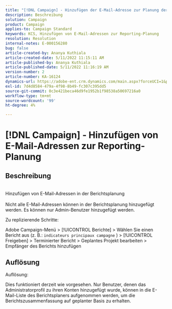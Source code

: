 ```yaml
---
title: "[!DNL Campaign] - Hinzufügen der E-Mail-Adresse zur Planung der Berichterstellung"
description: Beschreibung
solution: Campaign
product: Campaign
applies-to: Campaign Standard
keywords: KCS, Hinzufügen von E-Mail-Adressen zur Reporting-Planung
resolution: Resolution
internal-notes: E-000156280
bug: false
article-created-by: Ananya Kuthiala
article-created-date: 5/11/2022 11:15:11 AM
article-published-by: Ananya Kuthiala
article-published-date: 5/11/2022 11:16:19 AM
version-number: 2
article-number: KA-16124
dynamics-url: https://adobe-ent.crm.dynamics.com/main.aspx?forceUCI=1&pagetype=entityrecord&etn=knowledgearticle&id=53ba3e9c-1bd1-ec11-a7b5-0022480a8e40
exl-id: 7d4d8584-479a-4f98-8b49-fc307c395dd5
source-git-commit: 0c3e421beca46d9fe1952b1f98538a50697216a0
workflow-type: tm+mt
source-wordcount: '99'
ht-degree: 4%

---
```


# [!DNL Campaign] - Hinzufügen von E-Mail-Adressen zur Reporting-Planung

## Beschreibung

<br>Hinzufügen von E-Mail-Adressen in der Berichtsplanung<br><br>
Nicht alle E-Mail-Adressen können in der Berichtsplanung hinzugefügt werden.
Es können nur Admin-Benutzer hinzugefügt werden.

Zu replizierende Schritte:

Adobe Campaign-Menü > [!UICONTROL Berichte] > Wählen Sie einen Bericht aus (z. B.: `indicateurs principaux campagne` ) > [!UICONTROL Freigeben] > Terminierter Bericht > Geplantes Projekt bearbeiten > Empfänger des Berichts hinzufügen


## Auflösung


Auflösung:

Dies funktioniert derzeit wie vorgesehen. Nur Benutzer, denen das Administratorprofil zu ihren Konten hinzugefügt wurde, können in die E-Mail-Liste des Berichtsplaners aufgenommen werden, um die Berichtszusammenfassung auf geplanter Basis zu erhalten.
